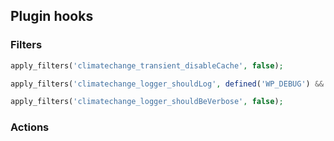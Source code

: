 ## Plugin hooks

### Filters

```php
apply_filters('climatechange_transient_disableCache', false);

apply_filters('climatechange_logger_shouldLog', defined('WP_DEBUG') && true === WP_DEBUG);

apply_filters('climatechange_logger_shouldBeVerbose', false);
```

### Actions
